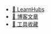 - [🚀 LearnHubs](https://gpt-vip.top/)
- [📝 博客文章](https://gpt-vip.top/blog.html)
- [🔨 工具收藏](https://itools.site//)
